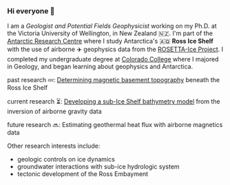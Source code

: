 ### Hi everyone 👋

<!--
**mdtanker/mdtanker** is a ✨ _special_ ✨ repository because its `README.md` (this file) appears on your GitHub profile.

Here are some ideas to get you started:

- 🔭 I’m currently working on ...
- 🌱 I’m currently learning ...
- 👯 I’m looking to collaborate on ...
- 🤔 I’m looking for help with ...
- 💬 Ask me about ...
- 📫 How to reach me: ...
- 😄 Pronouns: ...
- ⚡ Fun fact: ...
-->
I am a *Geologist and Potential Fields Geophysicist* working on my Ph.D. at the Victoria University of Wellington, in New Zealand :new_zealand:. I'm part of the [Antarctic Research Centre](https://www.wgtn.ac.nz/antarctic) where I study Antarctica's :antarctica: **Ross Ice Shelf** with the use of airborne :airplane: geophysics data from the [ROSETTA-Ice Project](https://pgg.ldeo.columbia.edu/data/rosetta-ice). I completed my undergraduate degree at [Colorado College](https://www.coloradocollege.edu/) where I majored in Geology, and began learning about geophysics and Antarctica. 

past research :zzz:: [Determining magnetic basement topography](https://github.com/mdtanker/RIS_basement_sediment) beneath the Ross Ice Shelf

current research :hourglass_flowing_sand:: [Developing a sub-Ice Shelf bathymetry model](https://github.com/mdtanker/RIS_gravity_inversion.git) from the inversion of airborne gravity data

future research  :soon:: Estimating geothermal heat flux with airborne magnetics data

Other research interests include:
* geologic controls on ice dynamics
* groundwater interactions with sub-ice hydrologic system 
* tectonic development of the Ross Embayment
